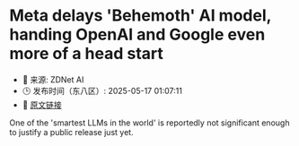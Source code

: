 # Meta delays 'Behemoth' AI model, handing OpenAI and Google even more of a head start
- 📅 来源: ZDNet AI
- 🕒 发布时间（东八区）: 2025-05-17 01:07:11
- 🔗 [原文链接](https://www.zdnet.com/article/meta-delays-behemoth-ai-model-handing-openai-and-google-even-more-of-a-head-start/)

One of the 'smartest LLMs in the world' is reportedly not significant enough to justify a public release just yet.